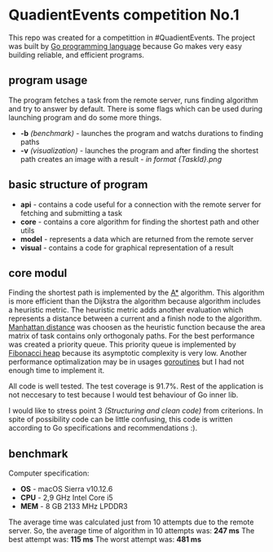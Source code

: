 # QuadientEvents competition No.1

This repo was created for a competittion in #QuadientEvents. The project was built by [Go programming language](https://golang.org/) because Go makes very easy building reliable, and efficient programs.

## program usage
The program fetches a task from the remote server, runs finding algorithm and try to answer by default. There is some flags which can be used during launching program and do some more things.

* **-b** *(benchmark)* - launches the program and watchs durations to finding paths
* **-v** *(visualization)* - launches the program and after finding the shortest path creates an image with a result - *in format {TaskId}.png*

## basic structure of program
* **api** - contains a code useful for a connection with the remote server for fetching and submitting a task
* **core** - contains a core algorithm for finding the shortest path and other utils
* **model** - represents a data which are returned from the remote server
* **visual** - contains a code for graphical representation of a result

## core modul
Finding the shortest path is implemented by the [A*](https://en.wikipedia.org/wiki/A*_search_algorithm) algorithm. This algorithm is more efficient than the Dijkstra the algorithm because algorithm includes a heuristic metric. The heuristic metric adds another evaluation which represents a distance between a current and a finish node to the algorithm.
[Manhattan distance](https://en.wiktionary.org/wiki/Manhattan_distance) was choosen as the heuristic function because the area matrix of task contains only orthogonaly paths.
For the best performance was created a priority queue. This priority queue is implemented by [Fibonacci heap](https://en.wikipedia.org/wiki/Fibonacci_heap) because its asymptotic complexity is very low.
Another performance optimalization may be in usages [goroutines](https://tour.golang.org/concurrency/1) but I had not enough time to implement it.

All code is well tested. The test coverage is 91.7%. Rest of the application is not neccesary to test because I would test behaviour of Go inner lib.

I would like to stress point 3 *(Structuring and clean code)* from criterions. In spite of possibility code can be little confusing, this code is written according to Go specifications and recommendations :).

## benchmark
Computer specification:

* **OS** - macOS Sierra v10.12.6
* **CPU** - 2,9 GHz Intel Core i5
* **MEM** - 8 GB 2133 MHz LPDDR3

The average time was calculated just from 10 attempts due to the remote server.
So, the average time of algorithm in 10 attempts was: **247 ms**
The best attempt was: **115 ms**
The worst attempt was: **481 ms**
